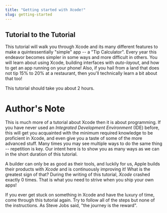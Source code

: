```yaml
---
title: "Getting started with Xcode!"
slug: getting-started
---
```


## Tutorial to the Tutorial

This tutorial will walk you through Xcode and its many different features to make a quintessentially "simple" app -- a "Tip Calculator". Every year this endeavor becomes simpler in some ways and more difficult in others. You will learn about using Xcode, building interfaces with _auto-layout_, and how to get an app running on your phone! Also, if you hail from a land that does not tip 15% to 20% at a restaurant, then you'll technically learn a bit about that too!

This tutorial should take you about 2 hours.

# Author's Note

This is much more of a tutorial about Xcode then it is about programming. If you have never used an _Integrated Development Environment_ (IDE) before, this will get you acquainted with the minimum required knowledge to be proficient in Xcode, and even give you a taste of some of the more advanced stuff. Many times you may see multiple ways to do the same thing -- repetition is key. Our intent here is to show you as many ways as we can in the short duration of this tutorial.

A builder can only be as good as their tools, and luckily for us, Apple builds their products with _Xcode_ and is continuously improving it! What is the greatest sign of that? During the writing of this tutorial, _Xcode_ crashed exactly 0 times. That is what you need to strive when you ship your own apps!

If you ever get stuck on something in Xcode and have the luxury of time, come through this tutorial again. Try to follow all of the steps but none of the instructions. As Steve Jobs said, "the journey is the reward".
